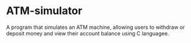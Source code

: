 # ATM-simulator
A program that simulates an ATM machine, allowing users to withdraw or deposit money and view their account balance using C languagee.
